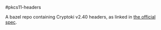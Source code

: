 #pkcs11-headers

A bazel repo containing Cryptoki v2.40 headers, as linked in [the official spec](http://docs.oasis-open.org/pkcs11/pkcs11-base/v2.40/pkcs11-base-v2.40.html).
